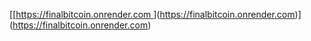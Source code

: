 [[[https://finalbitcoin.onrender.com
](https://finalbitcoin.onrender.com)](https://finalbitcoin.onrender.com)](https://finalbitcoin.onrender.com)
